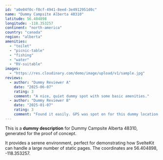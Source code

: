 ```yaml
---
id: "a0e04f0c-f0cf-4941-8eed-3e4912951d0c"
name: "Dummy Campsite Alberta 48310"
latitude: 56.404898
longitude: -118.353257
continent: "north-america"
country: "canada"
region: "alberta"
amenities:
  - "toilet"
  - "picnic-table"
  - "fishing"
  - "water"
  - "RV-suitable"
images:
  - "https://res.cloudinary.com/demo/image/upload/v1/sample.jpg"
reviews:
  - author: "Dummy Reviewer A"
    date: "2025-06-07"
    rating: 3
    comment: "A nice, quiet dummy spot with some basic amenities."
  - author: "Dummy Reviewer B"
    date: "2025-01-07"
    rating: 3
    comment: "Found it easily. GPS was spot on for this dummy location."
---
```


This is a **dummy description** for Dummy Campsite Alberta 48310, generated for the proof of concept.

It provides a serene environment, perfect for demonstrating how SvelteKit can handle a large number of static pages. The coordinates are 56.404898, -118.353257.
